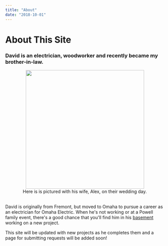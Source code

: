 ```yaml
---
title: "About"
date: "2018-10-01"
---
```


# About This Site

### David is an electrician, woodworker and recently became my brother-in-law.

<center><img src="/static/ProfilePic-47f10aebd6e5bd6ce894054e4069fe13.jpg" alt="" width="375"></center>

<center>Here is is pictured with his wife, Alex, on their wedding day.</center><br/>

David is originally from Fremont, but moved to Omaha to pursue a career as an electrician for Omaha Electric. When he's not working or at a Powell family event, there's a good chance that you'll find him in his [basement](/md/Basement) working on a new project.

This site will be updated with new projects as he completes them and a page for submitting requests will be added soon!
